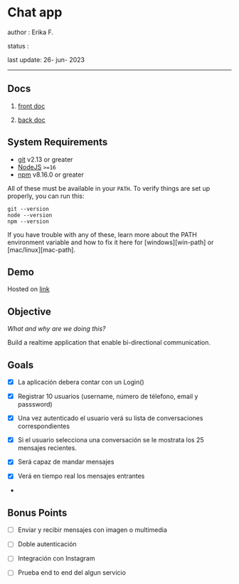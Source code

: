 # Chat app

author : Erika F.

status :

last update: 26- jun- 2023

<hr/>

## Docs

1. [front doc](/chat-front/README.md)

2. [back doc](/chat_server/README.md)

## System Requirements

- [git](git) v2.13 or greater
- [NodeJS](node) `>=16`
- [npm](npm) v8.16.0 or greater

All of these must be available in your `PATH`. To verify things are set up
properly, you can run this:

```shell
git --version
node --version
npm --version
```
If you have trouble with any of these, learn more about the PATH environment
variable and how to fix it here for [windows][win-path] or
[mac/linux][mac-path].

## Demo

Hosted on [link](#)



## Objective

_What and why are we doing this?_

Build a realtime application that enable bi-directional communication.

## Goals

- [x] La aplicación debera contar con un Login()
- [x] Registrar 10 usuarios (username, número de télefono, email y passsword)
- [x] Una vez autenticado el usuario verá su lista de conversaciones correspondientes
- [x] Si el usuario selecciona una conversación se le mostrata los 25 mensajes recientes.

- [x] Será capaz de mandar mensajes
- [x] Verá en tiempo real los mensajes entrantes
- 
## Bonus Points


- [ ] Enviar y recibir mensajes con imagen o multimedia
- [ ] Doble autenticación
- [ ] Integración con Instagram 
- [ ] Prueba end to end del algun servicio

